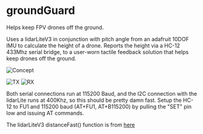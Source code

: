 # groundGuard
Helps keep FPV drones off the ground.

Uses a lidarLiteV3 in conjunction with pitch angle from an adafruit 10DOF IMU to calculate the height of a drone.
Reports the height via a HC-12 433Mhz serial bridge, to a user-worn tactile feedback solution that helps keep drones off the ground.

![Concept](https://rawgit.com/Robotto/groundGuard/master/anglesSketch.svg "Concept")

![TX](https://rawgit.com/Robotto/groundGuard/master/tx_hw.png "Transmitter hardware")
![RX](https://rawgit.com/Robotto/groundGuard/master/rx_hw.png "Reciever hardware")

Both serial connections run at 115200 Baud, and the I2C connection with the lidarLite runs at 400Khz, so this should be pretty damn fast.
Setup the HC-12 to FU1 and 115200 baud (AT+FU1, AT+B115200) by pulling the "SET" pin low and issuing AT commands.

The lidarLiteV3 distanceFast() function is from [here](https://github.com/garmin/LIDARLite_v3_Arduino_Library/)